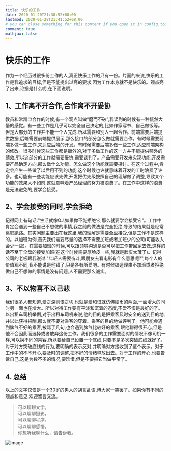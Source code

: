 ```yaml
---
title: 快乐的工作
date: 2020-01-20T21:38:52+08:00
lastmod: 2020-01-28T21:41:52+08:00
# you can close something for this content if you open it in config.toml.
comment: true
mathjax: false
---
```


# 快乐的工作

作为一个经历过很多份工作的人,真正快乐工作的只有一份。片面的来说,快乐的工作是我追求的目标,但是不能提出过高的要求,因为工作本身就不是快乐的。观点亮了出来,论据是什么呢,在下面说明。

## 1、工作离不开合作,合作离不开妥协

教员和常凯申合作的时候,有一个观点叫做“磨而不破”,我读到的时候有一种恍然大悟的感觉。有一些工作是几乎可以完全自己决定的,比如作家写书、自己做饭等。但是大部分的工作并不能一个人完成,所以需要和别人一起合作。前端需要后端提供数据,后端需要前端提供展示,那么接口的部分怎么做就需要合作。有时候需要前端多做一些工作,来适应后端的开发。有时候需要后端多做一些工作,适应前端架构的修改。很多时候这些工作都是额外的,对于多做工作的这一方并不能提供额外的绩效,所以这部分的工作就需要妥协,需要谈判了。产品需要开发来实现功能,开发需要产品确定方向,那么做什么功能、怎么做这个功能就需要探讨。在这个过程中,肯定会产生一些做了以后用不到的功能,这个时候也许就意味着开发的工时浪费了许多。也可能有一些功能应该先做,开发把优先级按照自己的理解做了调整,导致某个功能的效果大不如前,这就意味着产品经理的努力被浪费了。在工作中这样的浪费是无法避免的,要学会接受。

## 2、学会接受的同时,学会拒绝

记得网上有句话:"生活就像QJ,如果你不能拒绝它,那么就要学会接受它"。工作中肯定会遇到一些自己不想做的事情,我之前的做法是完全拒绝,导致的结果就是经常离职跑路。其实问题主要出在我这里,我的理解是需要全盘接受,但是工作不是这样的。以加班为例,首先我们需要尽量的选择不需要加班或者加班少的公司(可能收入会少一些)。在需要加班的时候,可以跟领导沟通是否可以把工作带回家去做,这样的话不至于全盘的接受加班(在这个时候需要厚脸皮一些,我就是脸皮太薄了)。记得公司的老板跟我说过:"年轻人需要奋斗,跟朋友去看电影有什么意思呢?",每个人的价值观不同,我不能说是他错了,只是各有所爱吧。有时候编造理由不加班或者拒绝做自己不想做的事情是没有问题,人不需要那么诚实。

## 3、不以物喜不以己悲

我们很多人都知道,爱之深则恨之切,也就是爱和恨就仿佛硬币的两面,一面增大的同时另一面也在增大。所以对待工作要有平淡和沉着的态度,不爱不恨是最好的了。以出租车司机举例,对于出租车司机来说,他的目的是把乘客及时安全的送到目的地,并以此获得报酬,那么就不要对乘客的穿着、乘客的目的地做评判了。他可能会遇到脾气不好的乘客,被骂了几句,也会遇到脾气比较好的乘客,跟他聊得很开心,但是他不会因此而选择或者放弃这份工作。我们很多的工作需要面对的情况不像司机一样,可以换不同的乘客,所以要给自己设置一个底线,只要不是多次突破底线就好了。对于对方突破底线的行为,要明确的表示反对,并明确对方接收到了这个表示。对于工作中的不不开心,要及时的调整,把不好的情绪释放出去。对于工作的开心,也要告诉自己,这是为数不多的情况,要珍惜,但是不要把它当做平常了。

## 4. 总结

以上的文字仅仅是一个30岁的男人的胡言乱语,博大家一笑罢了。如果你有不同的观点和意见,欢迎留言交流。

> 可以聊聊文学，   
> 可以聊聊摄影，   
> 可以聊聊程序，   
> 可以聊聊感悟，   
> 你想听我聊什么，请告诉我。

![image](https://mmbiz.qpic.cn/mmbiz_jpg/IDHaWiaS8DJpDWaY4ZNTpQR4riciaVTEqPkpwGNwbmUxHUjv8licNxNlD9IEia7rCb8KYibdRWCiamYGRfetNW1CyqWTQ/0?wx_fmt=jpeg)
